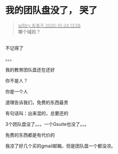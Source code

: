 # 我的团队盘没了， 哭了


<div class="quote"><blockquote><font size="2"><a href="https://www.hostloc.com/forum.php?mod=redirect&amp;goto=findpost&amp;pid=9345676&amp;ptid=757956" target="_blank"><font color="#999999">wifitry 发表于 2020-10-24 13:58</font></a></font><br />
哪个域的？</blockquote></div><br />
不记得了

。。。

我的教育团队盘还在还好

你不是人？<br />


你是一个人&nbsp; &nbsp;&nbsp; &nbsp;&nbsp; &nbsp;&nbsp; &nbsp;&nbsp; &nbsp;&nbsp; &nbsp;&nbsp; &nbsp;&nbsp; &nbsp;&nbsp; &nbsp;

道理告诉我们，免费的东西最贵

有句话叫：出来混的，总要还的

3个团队盘没了。。。一个Gsuite也没了。。。

免费的东西都是有代价的

我凉了好几个买的gmail邮箱，但是团队盘一个都没凉。
